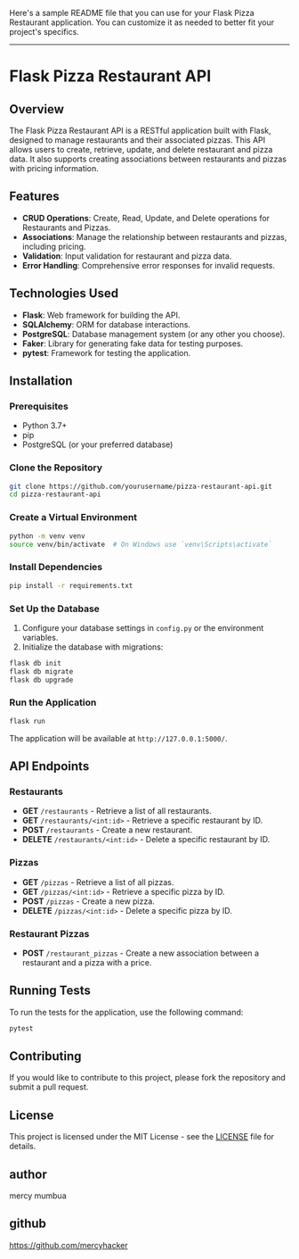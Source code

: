 Here's a sample README file that you can use for your Flask Pizza Restaurant application. You can customize it as needed to better fit your project's specifics.

---

# Flask Pizza Restaurant API

## Overview

The Flask Pizza Restaurant API is a RESTful application built with Flask, designed to manage restaurants and their associated pizzas. This API allows users to create, retrieve, update, and delete restaurant and pizza data. It also supports creating associations between restaurants and pizzas with pricing information.

## Features

- **CRUD Operations**: Create, Read, Update, and Delete operations for Restaurants and Pizzas.
- **Associations**: Manage the relationship between restaurants and pizzas, including pricing.
- **Validation**: Input validation for restaurant and pizza data.
- **Error Handling**: Comprehensive error responses for invalid requests.

## Technologies Used

- **Flask**: Web framework for building the API.
- **SQLAlchemy**: ORM for database interactions.
- **PostgreSQL**: Database management system (or any other you choose).
- **Faker**: Library for generating fake data for testing purposes.
- **pytest**: Framework for testing the application.

## Installation

### Prerequisites

- Python 3.7+
- pip
- PostgreSQL (or your preferred database)

### Clone the Repository

```bash
git clone https://github.com/yourusername/pizza-restaurant-api.git
cd pizza-restaurant-api
```

### Create a Virtual Environment

```bash
python -m venv venv
source venv/bin/activate  # On Windows use `venv\Scripts\activate`
```

### Install Dependencies

```bash
pip install -r requirements.txt
```

### Set Up the Database

1. Configure your database settings in `config.py` or the environment variables.
2. Initialize the database with migrations:

```bash
flask db init
flask db migrate
flask db upgrade
```

### Run the Application

```bash
flask run
```

The application will be available at `http://127.0.0.1:5000/`.

## API Endpoints

### Restaurants

- **GET** `/restaurants` - Retrieve a list of all restaurants.
- **GET** `/restaurants/<int:id>` - Retrieve a specific restaurant by ID.
- **POST** `/restaurants` - Create a new restaurant.
- **DELETE** `/restaurants/<int:id>` - Delete a specific restaurant by ID.

### Pizzas

- **GET** `/pizzas` - Retrieve a list of all pizzas.
- **GET** `/pizzas/<int:id>` - Retrieve a specific pizza by ID.
- **POST** `/pizzas` - Create a new pizza.
- **DELETE** `/pizzas/<int:id>` - Delete a specific pizza by ID.

### Restaurant Pizzas

- **POST** `/restaurant_pizzas` - Create a new association between a restaurant and a pizza with a price.

## Running Tests

To run the tests for the application, use the following command:

```bash
pytest
```

## Contributing

If you would like to contribute to this project, please fork the repository and submit a pull request. 

## License

This project is licensed under the MIT License - see the [LICENSE](LICENSE) file for details.

## author

mercy mumbua 
## github

https://github.com/mercyhacker